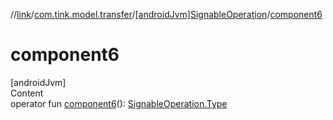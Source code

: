//[link](../../index.md)/[com.tink.model.transfer](../index.md)/[[androidJvm]SignableOperation](index.md)/[component6](component6.md)



# component6  
[androidJvm]  
Content  
operator fun [component6](component6.md)(): [SignableOperation.Type](-type/index.md)  



